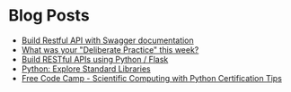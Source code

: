 # Blog Posts
<!-- BLOG-POST-LIST:START -->
- [Build Restful API with Swagger documentation](https://dev.to/dev0928/build-restful-api-with-swagger-documentation-fe7)
- [What was your "Deliberate Practice" this week?](https://dev.to/dev0928/what-was-your-deliberate-practice-this-week-2oo9)
- [Build RESTful APIs using Python / Flask](https://dev.to/dev0928/build-restful-apis-using-python-flask-56c7)
- [Python: Explore Standard Libraries](https://dev.to/dev0928/python-explore-standard-libraries-2g2n)
- [Free Code Camp - Scientific Computing with Python Certification Tips](https://dev.to/dev0928/free-code-camp-scientific-computing-with-python-certification-tips-18a5)
<!-- BLOG-POST-LIST:END -->

